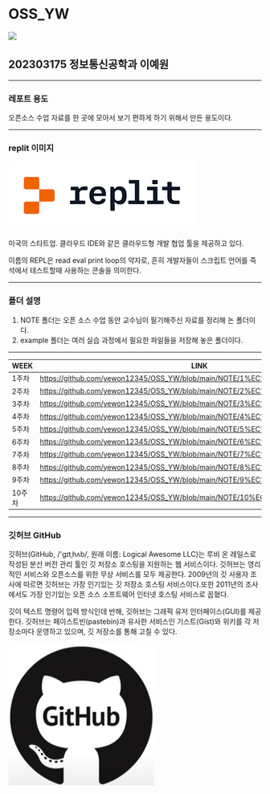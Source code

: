 # OSS_YW
<img src="https://capsule-render.vercel.app/api?type=waving&color=auto&height=200&section=header&text=202303175%20정보통신공학과%20이예원&fontSize=40" />

## **202303175 정보통신공학과 이예원**
---
### 레포트 용도
오픈소스 수업 자료를 한 곳에 모아서 보기 편하게 하기 위해서 만든 용도이다.
***
### replit 이미지
![replit image](https://github.com/yewon12345/OSS_YW/blob/main/replit%20image.png)

미국의 스타트업. 클라우드 IDE와 같은 클라우드형 개발 협업 툴을 제공하고 있다.

이름의 REPL은 read eval print loop의 약자로, 흔히 개발자들이 스크립트 언어를 즉석에서 테스트할때 사용하는 콘솔을 의미한다.

---
### 폴더 설명
1. NOTE 폴더는 오픈 소스 수업 동안 교수님이 필기해주신 자료를 정리해 논 폴더이다.
2. example 폴더는 여러 실습 과정에서 필요한 파일들을 저장해 놓은 폴더이다. 

---
|WEEK|LINK|
|------|---|
|1주차|<https://github.com/yewon12345/OSS_YW/blob/main/NOTE/1%EC%A3%BC%EC%B0%A8.md>|
|2주차|<https://github.com/yewon12345/OSS_YW/blob/main/NOTE/2%EC%A3%BC%EC%B0%A8.md>|
|3주차|<https://github.com/yewon12345/OSS_YW/blob/main/NOTE/3%EC%A3%BC%EC%B0%A8.md>|
|4주차|<https://github.com/yewon12345/OSS_YW/blob/main/NOTE/4%EC%A3%BC%EC%B0%A8.md>|
|5주차|<https://github.com/yewon12345/OSS_YW/blob/main/NOTE/5%EC%A3%BC%EC%B0%A8.md>|
|6주차|<https://github.com/yewon12345/OSS_YW/blob/main/NOTE/6%EC%A3%BC%EC%B0%A8.md>|
|7주차|<https://github.com/yewon12345/OSS_YW/blob/main/NOTE/7%EC%A3%BC%EC%B0%A8.md>|
|8주차|<https://github.com/yewon12345/OSS_YW/blob/main/NOTE/8%EC%A3%BC%EC%B0%A8.md>|
|9주차|<https://github.com/yewon12345/OSS_YW/blob/main/NOTE/9%EC%A3%BC%EC%B0%A8.md>|
|10주차|<https://github.com/yewon12345/OSS_YW/blob/main/NOTE/10%EC%A3%BC%EC%B0%A8.md>|

---

### 깃허브 GitHub ###

깃허브(GitHub, /'ɡɪtˌhʌb/, 원래 이름: Logical Awesome LLC)는 루비 온 레일스로 작성된 분산 버전 관리 툴인 깃 저장소 호스팅을 지원하는 웹 서비스이다. 깃허브는 영리적인 서비스와 오픈소스를 위한 무상 서비스를 모두 제공한다. 2009년의 깃 사용자 조사에 따르면 깃허브는 가장 인기있는 깃 저장소 호스팅 서비스이다.또한 2011년의 조사에서도 가장 인기있는 오픈 소스 소프트웨어 인터넷 호스팅 서비스로 꼽혔다.

깃이 텍스트 명령어 입력 방식인데 반해, 깃허브는 그래픽 유저 인터페이스(GUI)를 제공한다. 깃허브는 페이스트빈(pastebin)과 유사한 서비스인 기스트(Gist)와 위키를 각 저장소마다 운영하고 있으며, 깃 저장소를 통해 고칠 수 있다.

![깃허브 이미지](https://github.com/yewon12345/OSS_YW/blob/main/%EA%B9%83%ED%97%88%EB%B8%8C%20%EC%9D%B4%EB%AF%B8%EC%A7%80.jpg)

